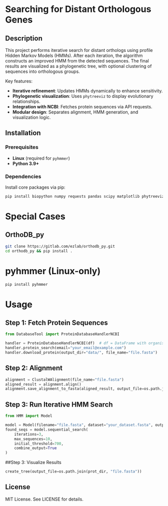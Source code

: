 # Searching for Distant Orthologous Genes

## Description
This project performs iterative search for distant orthologs using profile Hidden Markov Models (HMMs). After each iteration, the algorithm constructs an improved HMM from the detected sequences. The final results are visualized as a phylogenetic tree, with optional clustering of sequences into orthologous groups.

Key features:
- **Iterative refinement**: Updates HMMs dynamically to enhance sensitivity.
- **Phylogenetic visualization**: Uses `phytreeviz` to display evolutionary relationships.
- **Integration with NCBI**: Fetches protein sequences via API requests.
- **Modular design**: Separates alignment, HMM generation, and visualization logic.

## Installation

### Prerequisites
- **Linux** (required for `pyhmmer`)
- **Python 3.9+**

### Dependencies
Install core packages via pip:
```bash
pip install biopython numpy requests pandas scipy matplotlib phytreeviz
```
# Special Cases
## OrthoDB_py
```bash
git clone https://gitlab.com/ezlab/orthodb_py.git
cd orthodb_py && pip install .
```
# pyhmmer (Linux-only)

```bash
pip install pyhmmer
```
# Usage

## Step 1: Fetch Protein Sequences

```python
from DatabaseTool import ProteinDatabaseHandlerNCBI

handler = ProteinDatabaseHandlerNCBI(df)  # df = DataFrame with organism names
handler.protein_search(email="your_email@example.com")
handler.download_protein(output_dir="data/", file_name="file.fasta")
```
## Step 2: Alignment

```python
alignment = ClustalWAlignment(file_name="file.fasta")
aligned_result = alignment.align()
alignment.save_alignment_to_fasta(aligned_result, output_file=os.path.join(prot_dir, "alignedfile.fasta"))
```

## Step 3: Run Iterative HMM Search

```python
from HMM import Model

model = Model(filename="file.fasta", dataset="your_dataset.fasta", output_folder="data/")
found_seqs = model.sequential_search(
    iterations=3,
    max_sequences=10,
    initial_threshold=700,
    combine_output=True
)
```
##Step 3: Visualize Results
```python
create_tree(output_file=os.path.join(prot_dir, "file.fasta"))
```
## License

MIT License. See LICENSE for details.


